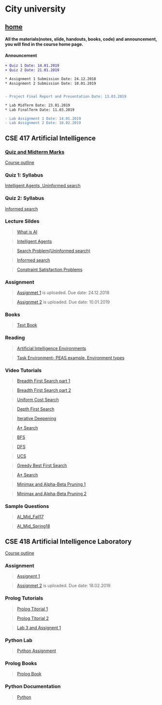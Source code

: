 # City university
## [home](https://suptaphilip.github.io/)


#### All the materials(notes, slide, handouts, books, code) and announcement, you will find in the course home page.
#### Announcement

```diff
+ Quiz 1 Date: 14.01.2019 
+ Quiz 2 Date: 21.01.2019

* Assignment 1 Submission Date: 24.12.2018
* Assignment 2 Submission Date: 10.01.2019


- Project Final Report and Presentation Date: 13.03.2019

* Lab MidTerm Date: 23.01.2019
* Lab FinalTerm Date: 11.03.2019

- Lab Assignment 1 Date: 14.01.2019
- Lab Assignment 2 Date: 18.02.2019
```



## CSE 417 Artificial Intelligence


### [Quiz and Midterm Marks](https://github.com/suptaphilip/Artificial-Intelligence/raw/AI-Theory/Grade%20AI.pdf)

[Course outline](https://github.com/suptaphilip/Artificial-Intelligence/raw/AI-Theory/OBC%20CSE%20417%20AI.pdf)


### Quiz 1: Syllabus
[Intelligent Agents, Uninformed search](https://github.com/suptaphilip/Artificial-Intelligence/blob/AI-Theory/Quiz%201%20Syllabus.md)

### Quiz 2: Syllabus
[Informed search](https://github.com/suptaphilip/Artificial-Intelligence/blob/AI-Theory/Quiz%202.md)


### Lecture Sildes

  >  [What is AI](https://github.com/suptaphilip/Artificial-Intelligence/raw/AI-Theory/AI%20L1.pdf)
  
  > [Intelligent Agents](https://github.com/suptaphilip/Artificial-Intelligence/raw/AI-Theory/AI%20L2.pdf)
  
  > [Search Problem(Uninformed search)](https://github.com/suptaphilip/Artificial-Intelligence/raw/AI-Theory/AI%20L3.pdf)
  
  > [Informed search]()
  
  > [Constraint Satisfaction Problems](https://github.com/suptaphilip/Artificial-Intelligence/raw/AI-Theory/chapter05.pdf)

### Assignment
> [Assignmet 1](https://github.com/suptaphilip/Artificial-Intelligence/raw/AI-Theory/Assignment%201.pdf) is uploaded. Due date: 24.12.2018

> [Assignmet 2](https://github.com/suptaphilip/Artificial-Intelligence/raw/AI-Theory/Assignment%202.pdf) is uploaded. Due date: 10.01.2019

### Books
> [Text Book](https://github.com/suptaphilip/Artificial-Intelligence/raw/AI-Theory/Book.pdf)

### Reading
> [Artificial Intelligence Environments](https://medium.com/@jrodthoughts/6-types-of-artificial-intelligence-environments-825e3c47d998)

> [Task Environment- PEAS example, Environment types](https://github.com/suptaphilip/Artificial-Intelligence/raw/AI-Theory/AgentsAndEnvironment.pdf)

### Video Tutorials
> [Breadth First Search part 1](https://www.youtube.com/watch?v=1wu2sojwsyQ)

> [Breadth First Search part 2](https://www.youtube.com/watch?v=n3fPL9q_Nyc)

> [Uniform Cost Search](https://www.youtube.com/watch?v=dRMvK76xQJI)

> [Depth First Search](https://www.youtube.com/watch?v=h1RYvCfuoN4)

> [Iterative Deepening](https://www.youtube.com/watch?v=Y85ECk_H3h4)

> [A* Search](https://www.youtube.com/watch?v=6TsL96NAZCo)

> [BFS](https://www.youtube.com/watch?v=aJnDZscuoj8)

> [DFS](https://www.youtube.com/watch?v=fKcXyDMHxRw)

> [UCS](https://www.youtube.com/watch?v=-FY7t2kqWX4)

> [Greedy Best First Search](https://www.youtube.com/watch?v=HMAHrQHmrUQ)

> [A* Search](https://www.youtube.com/watch?v=iTJvWfmp1vw)

> [Minimax and Alpha-Beta Pruning 1](https://www.youtube.com/watch?v=J1GoI5WHBto)

> [Minimax and Alpha-Beta Pruning 2](https://www.youtube.com/watch?v=zp3VMe0Jpf8)

### Sample Questions
>[AI_Mid_Fall17](https://github.com/suptaphilip/Artificial-Intelligence/raw/AI-Theory/AI_Mid_Fall17.pdf)

>[AI_Mid_Spring18](https://github.com/suptaphilip/Artificial-Intelligence/raw/AI-Theory/AI_Mid_Spring18.pdf)


## CSE 418 Artificial Intelligence Laboratory

[Course outline](https://github.com/suptaphilip/Artificial-Intelligence/raw/AI-Lab/OBC%20CSE%20418%20AI%20Lab.pdf)

### Assignment
> [Assignent 1](https://github.com/suptaphilip/Artificial-Intelligence/raw/AI-Lab/Lab%203.pdf)


> [Assignmet 2](https://github.com/suptaphilip/Artificial-Intelligence/raw/AI-Lab/Assignment%202%20Lab.pdf) is uploaded. Due date: 18.02.2018

### Prolog Tutorials

> [Prolog Titorial 1](https://github.com/suptaphilip/Artificial-Intelligence/raw/AI-Lab/prolog%20tutorials%201.pdf)

> [Prolog Titorial 2](https://github.com/suptaphilip/Artificial-Intelligence/raw/AI-Lab/prolog%20tutorials%202.pdf)

> [Lab 3 and Assignent 1](https://github.com/suptaphilip/Artificial-Intelligence/raw/AI-Lab/Lab%203.pdf)

### Python Lab

> [Python Assignment](https://github.com/suptaphilip/Artificial-Intelligence/blob/AI-Lab/Python%20Lab.pdf)

### Prolog Books
> [Prolog Book](https://github.com/suptaphilip/Artificial-Intelligence/raw/AI-Lab/Prolog%20textbook.pdf)

### Python Documentation
>[Python](https://github.com/suptaphilip/Artificial-Intelligence/blob/AI-Lab/Object-OrientedProgramminginPython.pdf)


